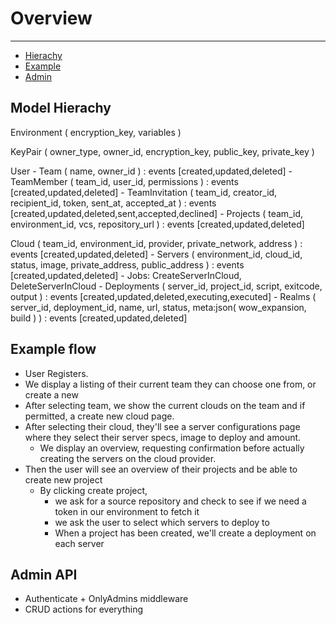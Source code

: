 # Overview

---

- [Hierachy](#hierachy)
- [Example](#example)
- [Admin](#admin)

<a name="hierachy"></a>
## Model Hierachy

[//]: # "Encrypted Environment Variables that'll get pushed to the servers ~/.profile or registry:HKEY_LOCAL_MACHINE\System\CurrentControlSet\Control\Session Manager\Environment incase of windows."
Environment ( encryption_key, variables )

[//]: # "SSH Keys"
[//]: # "KeyPairs can be owned by both a team and individual user(s). This allows for deploying multiple keys to a single server at once."
KeyPair ( owner_type, owner_id, encryption_key, public_key, private_key )

[//]: # "Team is like an Organization, that 'owns' a set of clouds -> servers -> projects"
[//]: # "Deployments represent pushing code from the project repository to one or multiple servers"
[//]: # "Being the owner of the team owning a cloud is synonymous with being an admin within the scope of the team; bypassing all permissions by default."
[//]: # "A project encapsulates the source origin and methods of aquiring for deployment(s)."
User
    - Team ( name, owner_id ) : events [created,updated,deleted]
        - TeamMember ( team_id, user_id, permissions ) : events [created,updated,deleted]
        - TeamInvitation ( team_id, creator_id, recipient_id, token, sent_at, accepted_at ) : events [created,updated,deleted,sent,accepted,declined]
        - Projects ( team_id, environment_id, vcs, repository_url ) : events [created,updated,deleted] 

[//]: # "Cloud aka. Server provider. Eg. DigitalOcean"
[//]: # "Servers aka. Droplets in DigitalOcean"
Cloud ( team_id, environment_id, provider, private_network, address ) : events [created,updated,deleted]
    - Servers ( environment_id, cloud_id, status, image, private_address, public_address ) : events [created,updated,deleted]
        - Jobs: CreateServerInCloud, DeleteServerInCloud
        - Deployments ( server_id, project_id, script, exitcode, output ) : events [created,updated,deleted,executing,executed]
            - Realms ( server_id, deployment_id, name, url, status, meta:json( wow_expansion, build ) ) : events [created,updated,deleted]

<a name="example"></a>

## Example flow

- User Registers.
- We display a listing of their current team they can choose one from, or create a new
- After selecting team, we show the current clouds on the team and if permitted, a create new cloud page.
- After selecting their cloud, they'll see a server configurations page where they select their server specs, image to deploy and amount.
    - We display an overview, requesting confirmation before actually creating the servers on the cloud provider.
- Then the user will see an overview of their projects and be able to create new project
    - By clicking create project, 
        - we ask for a source repository and check to see if we need a token in our environment to fetch it
        - we ask the user to select which servers to deploy to
        - When a project has been created, we'll create a deployment on each server

<a name="admin"></a>

## Admin API

- Authenticate + OnlyAdmins middleware
- CRUD actions for everything
